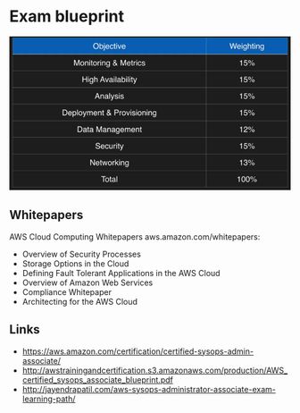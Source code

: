 # Exam blueprint

![alt](./images/blueprint.png)

## Whitepapers

AWS Cloud Computing Whitepapers aws.amazon.com/whitepapers:
* Overview of Security Processes
* Storage Options in the Cloud
* Defining Fault Tolerant Applications in the AWS Cloud
* Overview of Amazon Web Services
* Compliance Whitepaper
* Architecting for the AWS Cloud

## Links

- https://aws.amazon.com/certification/certified-sysops-admin-associate/
- http://awstrainingandcertification.s3.amazonaws.com/production/AWS_certified_sysops_associate_blueprint.pdf
- http://jayendrapatil.com/aws-sysops-administrator-associate-exam-learning-path/